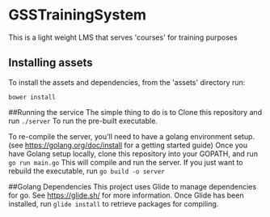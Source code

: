 # GSSTrainingSystem
This is a light weight LMS that serves 'courses' for training purposes

## Installing assets
To install the assets and dependencies, from the 'assets' directory run:

  `bower install`
  
##Running the service
The simple thing to do is to Clone this repository and run 
`./server` To run the pre-built executable.

To re-compile the server, you'll need to have a golang environment setup. 
(see https://golang.org/doc/install for a getting started guide)
Once you have Golang setup locally, clone this repository into your GOPATH, and run 
`go run main.go` This will compile and run the server. If you just want to rebuild the executable, run 
`go build -o server`

##Golang Dependencies
This project uses Glide to manage dependencies for go. See https://glide.sh/ for more information.
Once Glide has been installed, run `glide install` to retrieve packages for compiling.